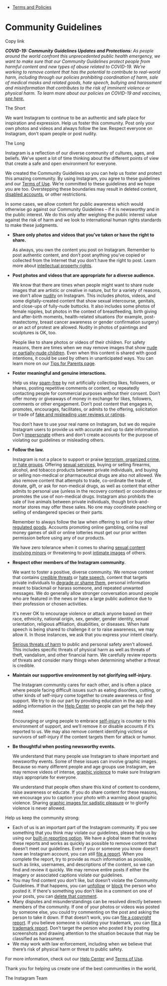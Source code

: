 *   [Terms and Policies](https://help.instagram.com/1417489251945243/?helpref=breadcrumb)

Community Guidelines
====================

Copy link

_**COVID-19: Community Guidelines Updates and Protections:** As people around the world confront this unprecedented public health emergency, we want to make sure that our Community Guidelines protect people from harmful content and new types of abuse related to COVID-19. We’re working to remove content that has the potential to contribute to real-world harm, including through our policies prohibiting coordination of harm, sale of medical masks and related goods, hate speech, bullying and harassment and misinformation that contributes to the risk of imminent violence or physical harm. To learn more about our policies on COVID-19 and vaccines, [see here.](https://help.instagram.com/697825587576762?helpref=faq_content)_

The Short

We want Instagram to continue to be an authentic and safe place for inspiration and expression. Help us foster this community. Post only your own photos and videos and always follow the law. Respect everyone on Instagram, don’t spam people or post nudity.

The Long

Instagram is a reflection of our diverse community of cultures, ages, and beliefs. We’ve spent a lot of time thinking about the different points of view that create a safe and open environment for everyone.

We created the Community Guidelines so you can help us foster and protect this amazing community. By using Instagram, you agree to these guidelines and our [Terms of Use](https://www.instagram.com/legal/terms). We’re committed to these guidelines and we hope you are too. Overstepping these boundaries may result in deleted content, [disabled accounts](https://help.instagram.com/366993040048856?helpref=faq_content), or other restrictions.

In some cases, we allow content for public awareness which would otherwise go against our Community Guidelines – if it is newsworthy and in the public interest. We do this only after weighing the public interest value against the risk of harm and we look to international human rights standards to make these judgments.

*   **Share only photos and videos that you’ve taken or have the right to share.**
    
    As always, you own the content you post on Instagram. Remember to post authentic content, and don’t post anything you’ve copied or collected from the Internet that you don’t have the right to post. Learn more about [intellectual property rights](https://help.instagram.com/126382350847838?helpref=faq_content).
    
*   **Post photos and videos that are appropriate for a diverse audience.**
    
    We know that there are times when people might want to share nude images that are artistic or creative in nature, but for a variety of reasons, we don’t allow [nudity](https://l.instagram.com/?u=https%3A%2F%2Fwww.facebook.com%2Fcommunitystandards%2Fadult_nudity_sexual_activity&e=AT1zcQ71VjVQr91UTUUMHVcCMOUR2nGKQ2mJnww7sCzzRvenoOl8dRgv_rg999hXW5V-yn3aBfDKtYXREKXKJKDp3bp3eCffNfQfgSKkk7dNTI43c3-ZIxXlbn3S5rMMIDyP3r4sYmSXwBjV6u34eQ) on Instagram. This includes photos, videos, and some digitally-created content that show sexual intercourse, genitals, and close-ups of fully-nude buttocks. It also includes some photos of female nipples, but photos in the context of breastfeeding, birth giving and after-birth moments, health-related situations (for example, post-mastectomy, breast cancer awareness or gender confirmation surgery) or an act of protest are allowed. Nudity in photos of paintings and sculptures is OK, too.
    
    People like to share photos or videos of their children. For safety reasons, there are times when we may remove images that show [nude or partially-nude children](https://l.instagram.com/?u=https%3A%2F%2Fwww.facebook.com%2Fcommunitystandards%2Fchild_nudity_sexual_exploitation&e=AT1zcQ71VjVQr91UTUUMHVcCMOUR2nGKQ2mJnww7sCzzRvenoOl8dRgv_rg999hXW5V-yn3aBfDKtYXREKXKJKDp3bp3eCffNfQfgSKkk7dNTI43c3-ZIxXlbn3S5rMMIDyP3r4sYmSXwBjV6u34eQ). Even when this content is shared with good intentions, it could be used by others in unanticipated ways. You can learn more on our [Tips for Parents page](https://help.instagram.com/154475974694511/?helpref=faq_content).
    
*   **Foster meaningful and genuine interactions.**
    
    Help us stay [spam-free](https://l.instagram.com/?u=https%3A%2F%2Fwww.facebook.com%2Fcommunitystandards%2Fspam&e=AT1zcQ71VjVQr91UTUUMHVcCMOUR2nGKQ2mJnww7sCzzRvenoOl8dRgv_rg999hXW5V-yn3aBfDKtYXREKXKJKDp3bp3eCffNfQfgSKkk7dNTI43c3-ZIxXlbn3S5rMMIDyP3r4sYmSXwBjV6u34eQ) by not artificially collecting likes, followers, or shares, posting repetitive comments or content, or repeatedly contacting people for commercial purposes without their consent. Don’t offer money or giveaways of money in exchange for likes, followers, comments or other engagement. Don’t post content that engages in, promotes, encourages, facilitates, or admits to the offering, solicitation or trade of [fake and misleading user reviews or ratings](https://l.instagram.com/?u=https%3A%2F%2Fwww.facebook.com%2Fcommunitystandards%2Ffraud_deception&e=AT1zcQ71VjVQr91UTUUMHVcCMOUR2nGKQ2mJnww7sCzzRvenoOl8dRgv_rg999hXW5V-yn3aBfDKtYXREKXKJKDp3bp3eCffNfQfgSKkk7dNTI43c3-ZIxXlbn3S5rMMIDyP3r4sYmSXwBjV6u34eQ).
    
    You don’t have to use your real name on Instagram, but we do require Instagram users to provide us with accurate and up to date information. Don't [impersonate](https://l.instagram.com/?u=https%3A%2F%2Fwww.facebook.com%2Fcommunitystandards%2Fmisrepresentation&e=AT1zcQ71VjVQr91UTUUMHVcCMOUR2nGKQ2mJnww7sCzzRvenoOl8dRgv_rg999hXW5V-yn3aBfDKtYXREKXKJKDp3bp3eCffNfQfgSKkk7dNTI43c3-ZIxXlbn3S5rMMIDyP3r4sYmSXwBjV6u34eQ) others and don't create accounts for the purpose of violating our guidelines or misleading others.
    
*   **Follow the law.**
    
    Instagram is not a place to support or praise [terrorism, organized crime, or hate groups](https://l.instagram.com/?u=https%3A%2F%2Fwww.facebook.com%2Fcommunitystandards%2Fdangerous_individuals_organizations&e=AT1zcQ71VjVQr91UTUUMHVcCMOUR2nGKQ2mJnww7sCzzRvenoOl8dRgv_rg999hXW5V-yn3aBfDKtYXREKXKJKDp3bp3eCffNfQfgSKkk7dNTI43c3-ZIxXlbn3S5rMMIDyP3r4sYmSXwBjV6u34eQ). Offering [sexual services](https://l.instagram.com/?u=https%3A%2F%2Fwww.facebook.com%2Fcommunitystandards%2Fsexual_solicitation&e=AT1zcQ71VjVQr91UTUUMHVcCMOUR2nGKQ2mJnww7sCzzRvenoOl8dRgv_rg999hXW5V-yn3aBfDKtYXREKXKJKDp3bp3eCffNfQfgSKkk7dNTI43c3-ZIxXlbn3S5rMMIDyP3r4sYmSXwBjV6u34eQ), buying or selling firearms, alcohol, and tobacco products between private individuals, and buying or selling non-medical or pharmaceutical drugs are also not allowed. We also remove content that attempts to trade, co-ordinate the trade of, donate, gift, or ask for non-medical drugs, as well as content that either admits to personal use (unless in the recovery context) or coordinates or promotes the use of non-medical drugs. Instagram also prohibits the sale of live animals between private individuals, though brick-and-mortar stores may offer these sales. No one may coordinate poaching or selling of endangered species or their parts.
    
    Remember to always follow the law when offering to sell or buy other [regulated goods](https://l.instagram.com/?u=https%3A%2F%2Fwww.facebook.com%2Fcommunitystandards%2Fregulated_goods&e=AT1zcQ71VjVQr91UTUUMHVcCMOUR2nGKQ2mJnww7sCzzRvenoOl8dRgv_rg999hXW5V-yn3aBfDKtYXREKXKJKDp3bp3eCffNfQfgSKkk7dNTI43c3-ZIxXlbn3S5rMMIDyP3r4sYmSXwBjV6u34eQ). Accounts promoting online gambling, online real money games of skill or online lotteries must get our prior written permission before using any of our products.
    
    We have zero tolerance when it comes to sharing [sexual content involving minors](https://l.instagram.com/?u=https%3A%2F%2Fwww.facebook.com%2Fcommunitystandards%2Fchild_nudity_sexual_exploitation&e=AT1zcQ71VjVQr91UTUUMHVcCMOUR2nGKQ2mJnww7sCzzRvenoOl8dRgv_rg999hXW5V-yn3aBfDKtYXREKXKJKDp3bp3eCffNfQfgSKkk7dNTI43c3-ZIxXlbn3S5rMMIDyP3r4sYmSXwBjV6u34eQ) or threatening to post [intimate images](https://l.instagram.com/?u=https%3A%2F%2Fwww.facebook.com%2Fcommunitystandards%2Fsexual_exploitation_adults&e=AT1zcQ71VjVQr91UTUUMHVcCMOUR2nGKQ2mJnww7sCzzRvenoOl8dRgv_rg999hXW5V-yn3aBfDKtYXREKXKJKDp3bp3eCffNfQfgSKkk7dNTI43c3-ZIxXlbn3S5rMMIDyP3r4sYmSXwBjV6u34eQ) of others.
    
*   **Respect other members of the Instagram community.**
    
    We want to foster a positive, diverse community. We remove content that contains [credible threats](https://l.instagram.com/?u=https%3A%2F%2Fwww.facebook.com%2Fcommunitystandards%2Fcredible_violence&e=AT1zcQ71VjVQr91UTUUMHVcCMOUR2nGKQ2mJnww7sCzzRvenoOl8dRgv_rg999hXW5V-yn3aBfDKtYXREKXKJKDp3bp3eCffNfQfgSKkk7dNTI43c3-ZIxXlbn3S5rMMIDyP3r4sYmSXwBjV6u34eQ) or [hate speech](https://l.instagram.com/?u=https%3A%2F%2Fwww.facebook.com%2Fcommunitystandards%2Fhate_speech&e=AT1zcQ71VjVQr91UTUUMHVcCMOUR2nGKQ2mJnww7sCzzRvenoOl8dRgv_rg999hXW5V-yn3aBfDKtYXREKXKJKDp3bp3eCffNfQfgSKkk7dNTI43c3-ZIxXlbn3S5rMMIDyP3r4sYmSXwBjV6u34eQ), content that targets private individuals to [degrade or shame them](https://l.instagram.com/?u=https%3A%2F%2Fwww.facebook.com%2Fcommunitystandards%2Fbullying&e=AT1zcQ71VjVQr91UTUUMHVcCMOUR2nGKQ2mJnww7sCzzRvenoOl8dRgv_rg999hXW5V-yn3aBfDKtYXREKXKJKDp3bp3eCffNfQfgSKkk7dNTI43c3-ZIxXlbn3S5rMMIDyP3r4sYmSXwBjV6u34eQ), personal information meant to blackmail or harass someone, and repeated unwanted messages. We do generally allow stronger conversation around people who are featured in the news or have a large public audience due to their profession or chosen activities.
    
    It's never OK to encourage violence or attack anyone based on their race, ethnicity, national origin, sex, gender, gender identity, sexual orientation, religious affiliation, disabilities, or diseases. When hate speech is being shared to challenge it or to raise awareness, we may allow it. In those instances, we ask that you express your intent clearly.
    
    [Serious threats of harm](https://l.instagram.com/?u=https%3A%2F%2Fwww.facebook.com%2Fcommunitystandards%2Fcredible_violence&e=AT1zcQ71VjVQr91UTUUMHVcCMOUR2nGKQ2mJnww7sCzzRvenoOl8dRgv_rg999hXW5V-yn3aBfDKtYXREKXKJKDp3bp3eCffNfQfgSKkk7dNTI43c3-ZIxXlbn3S5rMMIDyP3r4sYmSXwBjV6u34eQ) to public and personal safety aren't allowed. This includes specific threats of physical harm as well as threats of theft, vandalism, and other financial harm. We carefully review reports of threats and consider many things when determining whether a threat is credible.
    
*   **Maintain our supportive environment by not glorifying self-injury.**
    
    The Instagram community cares for each other, and is often a place where people facing difficult issues such as eating disorders, cutting, or other kinds of self-injury come together to create awareness or find support. We try to do our part by providing education in the app and adding information in the [Help Center](https://help.instagram.com/) so people can get the help they need.
    
    Encouraging or urging people to embrace [self-injury](https://l.instagram.com/?u=https%3A%2F%2Fwww.facebook.com%2Fcommunitystandards%2Fsuicide_self_injury_violence&e=AT1zcQ71VjVQr91UTUUMHVcCMOUR2nGKQ2mJnww7sCzzRvenoOl8dRgv_rg999hXW5V-yn3aBfDKtYXREKXKJKDp3bp3eCffNfQfgSKkk7dNTI43c3-ZIxXlbn3S5rMMIDyP3r4sYmSXwBjV6u34eQ) is counter to this environment of support, and we’ll remove it or disable accounts if it’s reported to us. We may also remove content identifying victims or survivors of self-injury if the content targets them for attack or humor.
    
*   **Be thoughtful when posting newsworthy events.**
    
    We understand that many people use Instagram to share important and newsworthy events. Some of these issues can involve graphic images. Because so many different people and age groups use Instagram, we may remove videos of intense, [graphic violence](https://l.instagram.com/?u=https%3A%2F%2Fwww.facebook.com%2Fcommunitystandards%2Fgraphic_violence&e=AT1zcQ71VjVQr91UTUUMHVcCMOUR2nGKQ2mJnww7sCzzRvenoOl8dRgv_rg999hXW5V-yn3aBfDKtYXREKXKJKDp3bp3eCffNfQfgSKkk7dNTI43c3-ZIxXlbn3S5rMMIDyP3r4sYmSXwBjV6u34eQ) to make sure Instagram stays appropriate for everyone.
    
    We understand that people often share this kind of content to condemn, raise awareness or educate. If you do share content for these reasons, we encourage you to caption your photo with a warning about graphic violence. Sharing [graphic images for sadistic pleasure](https://l.instagram.com/?u=https%3A%2F%2Fwww.facebook.com%2Fcommunitystandards%2Fcruel_insensitive&e=AT1zcQ71VjVQr91UTUUMHVcCMOUR2nGKQ2mJnww7sCzzRvenoOl8dRgv_rg999hXW5V-yn3aBfDKtYXREKXKJKDp3bp3eCffNfQfgSKkk7dNTI43c3-ZIxXlbn3S5rMMIDyP3r4sYmSXwBjV6u34eQ) or to glorify violence is never allowed.
    

Help us keep the community strong:

*   Each of us is an important part of the Instagram community. If you see something that you think may violate our guidelines, please help us by using our [built-in reporting option](https://help.instagram.com/165828726894770?helpref=faq_content). We have a global team that reviews these reports and works as quickly as possible to remove content that doesn’t meet our guidelines. Even if you or someone you know doesn’t have an Instagram account, you can still [file a report](https://help.instagram.com/contact/383679321740945). When you complete the report, try to provide as much information as possible, such as links, usernames, and descriptions of the content, so we can find and review it quickly. We may remove entire posts if either the imagery or associated captions violate our guidelines.
*   You may find content you don’t like, but doesn’t violate the Community Guidelines. If that happens, you can [unfollow](https://help.instagram.com/286340048138725?helpref=faq_content) or [block](https://help.instagram.com/426700567389543/?helpref=faq_content) the person who posted it. If there's something you don't like in a comment on one of your posts, you can [delete that comment](https://help.instagram.com/289098941190483?helpref=faq_content).
*   Many disputes and misunderstandings can be resolved directly between members of the community. If one of your photos or videos was posted by someone else, you could try commenting on the post and asking the person to take it down. If that doesn’t work, you can [file a copyright report](https://help.instagram.com/126382350847838?helpref=faq_content). If you believe someone is violating your trademark, you can [file a trademark report](https://help.instagram.com/222826637847963?helpref=faq_content). Don't target the person who posted it by posting screenshots and drawing attention to the situation because that may be classified as harassment.
*   We may work with law enforcement, including when we believe that there’s risk of physical harm or threat to public safety.

For more information, check out our [Help Center](https://help.instagram.com/) and [Terms of Use](https://l.instagram.com/?u=http%3A%2F%2Finstagram.com%2Flegal%2Fterms%2F%23&e=AT1zcQ71VjVQr91UTUUMHVcCMOUR2nGKQ2mJnww7sCzzRvenoOl8dRgv_rg999hXW5V-yn3aBfDKtYXREKXKJKDp3bp3eCffNfQfgSKkk7dNTI43c3-ZIxXlbn3S5rMMIDyP3r4sYmSXwBjV6u34eQ).

Thank you for helping us create one of the best communities in the world,

The Instagram Team